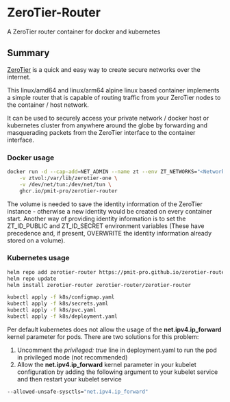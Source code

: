 # ZeroTier-Router
A ZeroTier router container for docker and kubernetes

## Summary
[ZeroTier](https://zerotier.com) is a quick and easy way to create secure networks over the internet.

This linux/amd64 and linux/arm64 alpine linux based container implements a simple router that is capable of routing traffic from your ZeroTier nodes to the
container / host network.

It can be used to securely access your private network / docker host or kubernetes cluster from anywhere around the globe by forwarding and masquerading
packets from the ZeroTier interface to the container interface.

### Docker usage
```sh
docker run -d --cap-add=NET_ADMIN --name zt --env ZT_NETWORKS="<NetworkID>" \
    -v ztvol:/var/lib/zerotier-one \
    -v /dev/net/tun:/dev/net/tun \
    ghcr.io/pmit-pro/zerotier-router
```
The volume is needed to save the identity information of the ZeroTier instance - otherwise a new identity would be created on every container start.
Another way of providing identity information is to set the ZT_ID_PUBLIC and ZT_ID_SECRET environment variables (These have precedence and, if present, OVERWRITE the identity information already stored on a volume).

### Kubernetes usage
```sh
helm repo add zerotier-router https://pmit-pro.github.io/zerotier-router
helm repo update
helm install zerotier-router zerotier-router/zerotier-router
```
```sh
kubectl apply -f k8s/configmap.yaml
kubectl apply -f k8s/secrets.yaml
kubectl apply -f k8s/pvc.yaml
kubectl apply -f k8s/deployment.yaml
```
Per default kubernetes does not allow the usage of the **net.ipv4.ip_forward** kernel parameter for pods. There are two solutions for this problem:
1. Uncomment the *privileged: true* line in deployment.yaml to run the pod in privileged mode (not recommended)
2. Allow the **net.ipv4.ip_forward** kernel parameter in your kubelet configuration by adding the following argument to your kubelet service and then
   restart your kubelet service
```sh
--allowed-unsafe-sysctls="net.ipv4.ip_forward"
```
